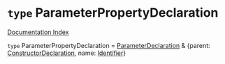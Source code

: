 # `type` ParameterPropertyDeclaration

[Documentation Index](../README.md)

`type` ParameterPropertyDeclaration = [ParameterDeclaration](../private.interface.ParameterDeclaration/README.md) \& \{parent: [ConstructorDeclaration](../private.interface.ConstructorDeclaration/README.md), name: [Identifier](../private.interface.Identifier/README.md)}